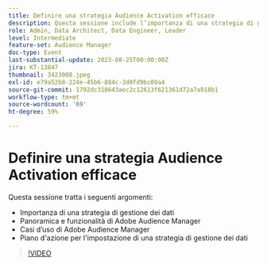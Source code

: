 ```yaml
---
title: Definire una strategia Audience Activation efficace
description: Questa sessione include l’importanza di una strategia di gestione dei dati, la panoramica e le funzionalità di Adobe Audience Manager, i casi di utilizzo di Adobe Audience Manager, il piano d’azione per la definizione di una strategia di gestione dei dati
role: Admin, Data Architect, Data Engineer, Leader
level: Intermediate
feature-set: Audience Manager
doc-type: Event
last-substantial-update: 2023-08-25T00:00:00Z
jira: KT-13847
thumbnail: 3423008.jpeg
exl-id: e79a52b8-224e-45b6-884c-3d0fd9bc09a4
source-git-commit: 1792dc318643aec2c12613f621361d72a7a918b1
workflow-type: tm+mt
source-wordcount: '69'
ht-degree: 59%

---
```


# Definire una strategia Audience Activation efficace

Questa sessione tratta i seguenti argomenti:

- Importanza di una strategia di gestione dei dati
- Panoramica e funzionalità di Adobe Audience Manager
- Casi d’uso di Adobe Audience Manager
- Piano d&#39;azione per l&#39;impostazione di una strategia di gestione dei dati

>[!VIDEO](https://video.tv.adobe.com/v/3423008/?learn=on)
